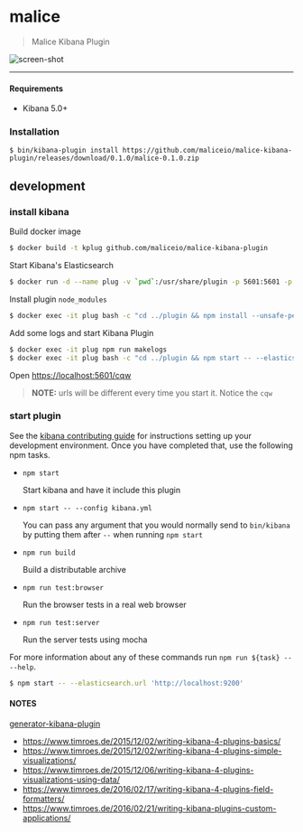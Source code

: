 malice
======

> Malice Kibana Plugin

![screen-shot](https://raw.githubusercontent.com/maliceio/malice-kibana-plugin/master/screen-shot.png)

---
#### Requirements

* Kibana 5.0+

### Installation
```
$ bin/kibana-plugin install https://github.com/maliceio/malice-kibana-plugin/releases/download/0.1.0/malice-0.1.0.zip
```

development
-----------

### install kibana

Build docker image

```bash
$ docker build -t kplug github.com/maliceio/malice-kibana-plugin
```

Start Kibana's Elasticsearch

```bash  
$ docker run -d --name plug -v `pwd`:/usr/share/plugin -p 5601:5601 -p 443:443 kplug
```

Install plugin `node_modules`

```bash
$ docker exec -it plug bash -c "cd ../plugin && npm install --unsafe-perm"
```

Add some logs and start Kibana Plugin

```bash
$ docker exec -it plug npm run makelogs
$ docker exec -it plug bash -c "cd ../plugin && npm start -- --elasticsearch.url 'http://localhost:9200'"
```

Open [https://localhost:5601/cqw](https://localhost:5601/cqw)

> **NOTE:** urls will be different every time you start it.  Notice the `cqw`

### start plugin

See the [kibana contributing guide](https://github.com/elastic/kibana/blob/master/CONTRIBUTING.md) for instructions setting up your development environment. Once you have completed that, use the following npm tasks.

-	`npm start`

	Start kibana and have it include this plugin

-	`npm start -- --config kibana.yml`

	You can pass any argument that you would normally send to `bin/kibana` by putting them after `--` when running `npm start`

-	`npm run build`

	Build a distributable archive

-	`npm run test:browser`

	Run the browser tests in a real web browser

-	`npm run test:server`

	Run the server tests using mocha

For more information about any of these commands run `npm run ${task} -- --help`.

```bash
$ npm start -- --elasticsearch.url 'http://localhost:9200'
```

#### NOTES

[generator-kibana-plugin](https://github.com/elastic/generator-kibana-plugin)

-	https://www.timroes.de/2015/12/02/writing-kibana-4-plugins-basics/
-	https://www.timroes.de/2015/12/02/writing-kibana-4-plugins-simple-visualizations/
-	https://www.timroes.de/2015/12/06/writing-kibana-4-plugins-visualizations-using-data/
-	https://www.timroes.de/2016/02/17/writing-kibana-4-plugins-field-formatters/
-	https://www.timroes.de/2016/02/21/writing-kibana-plugins-custom-applications/
